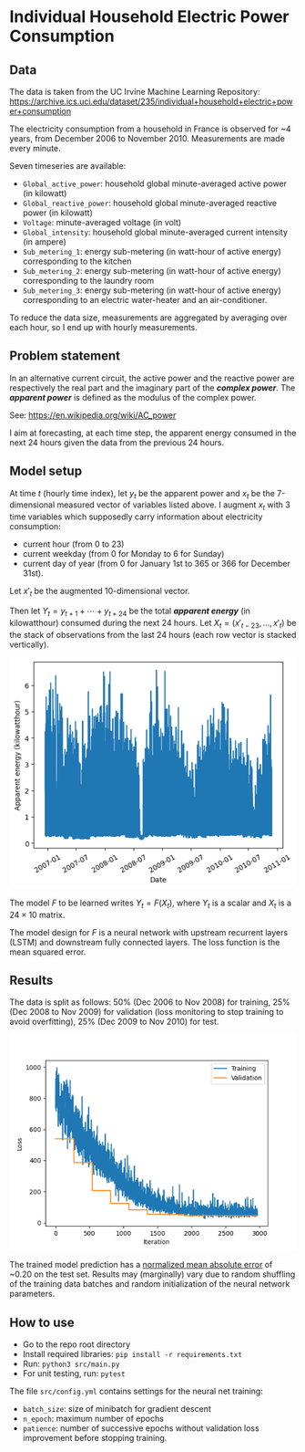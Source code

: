 # Individual Household Electric Power Consumption

## Data

The data is taken from the UC Irvine Machine Learning Repository: https://archive.ics.uci.edu/dataset/235/individual+household+electric+power+consumption

The electricity consumption from a household in France is observed for ~4 years, from December 2006 to November 2010. Measurements are made every minute.

Seven timeseries are available:

- `Global_active_power`: household global minute-averaged active power (in kilowatt)
- `Global_reactive_power`: household global minute-averaged reactive power (in kilowatt)
- `Voltage`: minute-averaged voltage (in volt)
- `Global_intensity`: household global minute-averaged current intensity (in  ampere)
- `Sub_metering_1`: energy sub-metering (in watt-hour of active energy) corresponding to the kitchen
- `Sub_metering_2`: energy sub-metering (in watt-hour of active energy) corresponding to the laundry room
- `Sub_metering_3`: energy sub-metering (in watt-hour of active energy) corresponding to an electric water-heater and an air-conditioner.

To reduce the data size, measurements are aggregated by averaging over each hour, so I end up with hourly measurements.

## Problem statement

In an alternative current circuit, the active power and the reactive power are respectively the real part and the imaginary part of the ***complex power***. The ***apparent power*** is defined as the modulus of the complex power.

See: https://en.wikipedia.org/wiki/AC_power

I aim at forecasting, at each time step, the apparent energy consumed in the next 24 hours given the data from the previous 24 hours.

## Model setup

At time $t$ (hourly time index), let $y_t$ be the apparent power and $x_t$ be the 7-dimensional measured vector of variables listed above. I augment $x_t$ with 3 time variables which supposedly carry information about electricity consumption:

- current hour (from 0 to 23)
- current weekday (from 0 for Monday to 6 for Sunday)
- current day of year (from 0 for January 1st to 365 or 366 for December 31st).

Let $x'_t$ be the augmented 10-dimensional vector.

Then let $Y_t = y_{t+1} + \cdots + y_{t+24}$ be the total ***apparent energy*** (in kilowatthour) consumed during the next 24 hours. Let $X_t = (x'_{t-23}, \dots, x'_t)$ be the stack of observations from the last 24 hours (each row vector is stacked vertically).

<p align="center">
  <img src="https://github.com/paulbuiqg/houselec/blob/main/viz/target_timeseries.png" />
</p>

The model $F$ to be learned writes $Y_t = F(X_t)$, where $Y_t$ is a scalar and $X_t$ is a $24 \times 10$ matrix.

The model design for $F$ is a neural network with upstream recurrent layers (LSTM) and downstream fully connected layers. The loss function is the mean squared error.

## Results

The data is split as follows: 50% (Dec 2006 to Nov 2008) for training, 25% (Dec 2008 to Nov 2009) for validation (loss monitoring to stop training to avoid overfitting), 25% (Dec 2009 to Nov 2010) for test.

<p align="center">
  <img src="https://github.com/paulbuiqg/houselec/blob/main/viz/training_history.png" />
</p>

The trained model prediction has a [normalized mean absolute error](https://agrimabahl.medium.com/mape-v-s-mae-v-s-rmse-3e358fd58f65) of ~0.20 on the test set. Results may (marginally) vary due to random shuffling of the training data batches and random initialization of the neural network parameters.

## How to use

- Go to the repo root directory
- Install required libraries: `pip install -r requirements.txt`
- Run: `python3 src/main.py`
- For unit testing, run: `pytest`

The file `src/config.yml` contains settings for the neural net training:
- `batch_size`: size of minibatch for gradient descent
- `n_epoch`: maximum number of epochs
- `patience`: number of successive epochs without validation loss improvement before stopping training.
